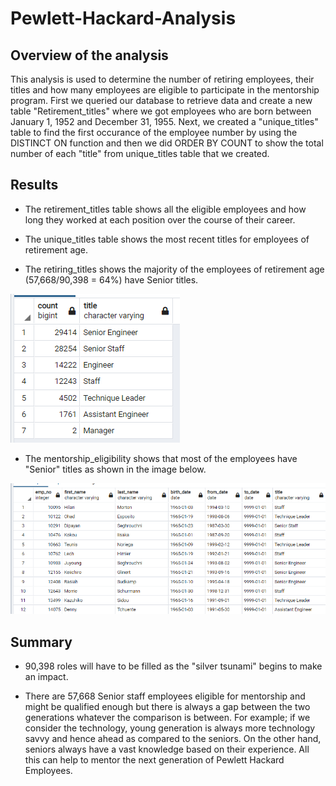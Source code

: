 # Pewlett-Hackard-Analysis

## Overview of the analysis
This analysis is used to determine the number of retiring employees, their titles and how many employees are eligible to participate in the mentorship program.
First we queried our database to retrieve data and create a new table "Retirement_titles" where we got employees who are born between January 1, 1952 and December 31, 1955.
Next, we created a "unique_titles" table to find the first occurance of the employee number by using the DISTINCT ON function and then we did ORDER BY COUNT to show the total number of each "title" from unique_titles table that we created.

## Results

* The retirement_titles table shows all the eligible employees and how long they worked at each position over the course of their career.

* The unique_titles table shows the most recent titles for employees of retirement age.

* The retiring_titles shows the majority of the employees of retirement age (57,668/90,398 = 64%) have Senior titles.

![Image](https://github.com/Vaishali715/Pewlett-Hackard-Analysis/blob/main/Data/seniors.png)

* The mentorship_eligibility shows that most of the employees have "Senior" titles as shown in the image below.

![Image](https://github.com/Vaishali715/Pewlett-Hackard-Analysis/blob/main/Data/mentor_eligibility.png)


## Summary

* 90,398 roles will have to be filled as the "silver tsunami" begins to make an impact.

* There are 57,668 Senior staff employees eligible for mentorship and might be qualified enough but there is always a gap between the two generations whatever the comparison is between. For example; if we consider the technology, young generation is always more technology savvy and hence ahead as compared to the seniors. On the other hand, seniors always have a vast knowledge based on their experience. All this can help to mentor the next generation of Pewlett Hackard Employees.
